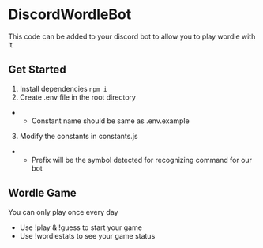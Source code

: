 # DiscordWordleBot
This code can be added to your discord bot to allow you to play wordle with it

## Get Started
1. Install dependencies
```npm i```
2. Create .env file in the root directory 
- - Constant name should be same as .env.example
3. Modify the constants in constants.js
- - Prefix will be the symbol detected for recognizing command for our bot

## Wordle Game
You can only play once every day
- Use !play & !guess to start your game
- Use !wordlestats to see your game status